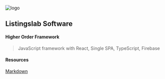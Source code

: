 ![logo](https://listingslab.com/logo.svg)

## Listingslab Software

#### Higher Order Framework

> JavaScript framework with React, Single SPA, TypeScript, Firebase 

#### Resources
[Markdown](https://docs.github.com/github/writing-on-github/getting-started-with-writing-and-formatting-on-github/basic-writing-and-formatting-syntax)
